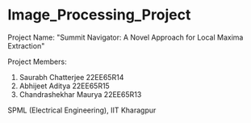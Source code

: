 # Image_Processing_Project

Project Name:  "Summit Navigator: A Novel Approach for Local Maxima Extraction"


Project Members:
1. Saurabh Chatterjee  22EE65R14
2. Abhijeet Aditya  22EE65R15
3. Chandrashekhar Maurya  22EE65R13

SPML (Electrical Engineering), IIT Kharagpur

